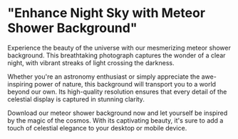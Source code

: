 <!--font:Poppins-->

# "Enhance Night Sky with Meteor Shower Background"

Experience the beauty of the universe with our mesmerizing meteor shower background. This breathtaking photograph captures the wonder of a clear night, with vibrant streaks of light crossing the darkness.

Whether you're an astronomy enthusiast or simply appreciate the awe-inspiring power of nature, this background will transport you to a world beyond our own. Its high-quality resolution ensures that every detail of the celestial display is captured in stunning clarity.

Download our meteor shower background now and let yourself be inspired by the magic of the cosmos. With its captivating beauty, it's sure to add a touch of celestial elegance to your desktop or mobile device.

<!--

Write me markdown content of website with wallpaper:

"A photograph of a meteor shower, with bright streaks of light crossing the night sky."

The header of the page should not be copy of the text but rather a real content of the website which is using this wallpaper.


---


# Stargaze with our Meteor Shower Wallpaper

Transform your desktop or mobile device into a stunning celestial display with our Meteor Shower wallpaper. This high-quality photograph captures the beauty of the night sky, with bright streaks of light crossing the darkness.

Whether you're an astronomy enthusiast or simply appreciate the wonder of nature, this wallpaper is sure to inspire awe and wonder every time you use your device. Download it now and bring the magic of the universe to your fingertips.


---


Heading should not include word "wallpaper". The website should not be about the wallpaper itself, wallpaper is just a related background, rewrite whole content.


---


# Immerse Yourself in the Beauty of the Night Sky

Experience the wonder of the universe with our stunning meteor shower background. This captivating photograph captures the magic of a clear night sky, with bright streaks of light crossing the darkness.

Whether you're an astronomy enthusiast or simply appreciate the beauty of nature, this background will transport you to a world beyond our own. With its high-quality resolution, it's perfect for adding a touch of celestial elegance to your desktop or mobile device.

Download our meteor shower background now and let yourself be inspired by the majesty of the cosmos.


---


Heading is too long, rewrite whole content.


---


# Discover the Magic of the Universe with Our Meteor Shower Background

Our meteor shower background is the perfect way to bring the beauty of the night sky to your desktop or mobile device. This stunning photograph captures the wonder of a clear night, with bright streaks of light crossing the darkness.

Whether you're an astronomy enthusiast or simply appreciate the majesty of nature, this background will transport you to a world beyond our own. Its high-quality resolution ensures that every detail of the celestial display is captured in exquisite detail.

Download our meteor shower background now and immerse yourself in the magic of the universe. With its captivating beauty, it's sure to inspire awe and wonder every time you use your device.


---


Heading is too long, rewrite whole content.


---


# Bring the Night Sky to Life with Our Meteor Shower Background

Experience the beauty of the universe with our mesmerizing meteor shower background. This breathtaking photograph captures the wonder of a clear night, with vibrant streaks of light crossing the darkness.

Whether you're an astronomy enthusiast or simply appreciate the awe-inspiring power of nature, this background will transport you to a world beyond our own. Its high-quality resolution ensures that every detail of the celestial display is captured in stunning clarity.

Download our meteor shower background now and let yourself be inspired by the magic of the cosmos. With its captivating beauty, it's sure to add a touch of celestial elegance to your desktop or mobile device.


---


Write me a Google font which is best fitting for the website.

Pick from the list:
- Alegreya
- Open Sans
- Barlow Condensed
- Montserrat
- IBM Plex Sans
- Great Vibes
- Playfair Display
- Dancing Script
- Lato
- Lobster
- Poppins
- Orbitron
- Futura
- Inter
- Roboto
- Raleway
- Exo 2


Write just the font name nothing else.


---


Poppins

-->
